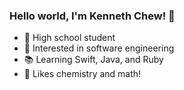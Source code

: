 ### Hello world, I'm Kenneth Chew! 👋

- 🌱 High school student
- 👀 Interested in software engineering
- 📚 Learning Swift, Java, and Ruby
- 🧪 Likes chemistry and math!

<!---
kthchew/kthchew is a ✨ special ✨ repository because its `README.md` (this file) appears on your GitHub profile.
You can click the Preview link to take a look at your changes.
--->
